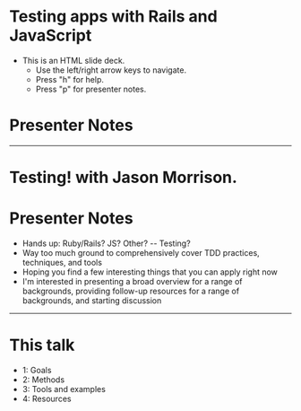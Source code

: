 # Testing apps with Rails and JavaScript

* This is an HTML slide deck.
    * Use the left/right arrow keys to navigate.
    * Press "h" for help.
    * Press "p" for presenter notes.

# Presenter Notes

---
# Testing! with Jason Morrison.

# Presenter Notes

* Hands up: Ruby/Rails? JS? Other? -- Testing?
* Way too much ground to comprehensively cover TDD practices, techniques, and tools
* Hoping you find a few interesting things that you can apply right now
* I'm interested in presenting a broad overview for a range of backgrounds, providing follow-up resources for a range of backgrounds, and starting discussion

---

# This talk

* 1: Goals
* 2: Methods
* 3: Tools and examples
* 4: Resources
